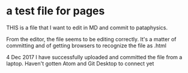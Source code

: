 # a test file for pages
THIS is a file that I want to edit in MD and commit to pataphysics.

From the editor, the file seems to  be editing correctly.  It's a matter of committing and of getting browsers to recognize the file as .html

4 Dec 2017
I have successfully uploaded and committed the file from a laptop.  Haven't gotten Atom and Git Desktop to connect yet
